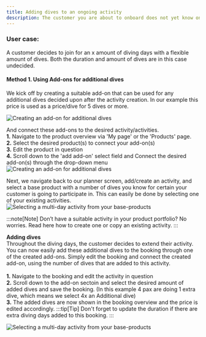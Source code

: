 ```yaml
---
title: Adding dives to an ongoing activity
description: The customer you are about to onboard does not yet know on how many dives he or she will participate. 
---
```


### User case: 
A customer decides to join for an x amount of diving days with a flexible amount of dives. Both the duration and amount of dives are in this case undecided. 

#### Method 1. Using Add-ons for additional dives

We kick off by creating a suitable add-on that can be used for any additional dives decided upon after the activity creation.
In our example this price is used as a price/dive for 5 dives or more.

![Creating an add-on for additional dives](/images/Create_additional_dive_add-on.png)

And connect these add-ons to the desired activity/activities. 
<br>**1.** Navigate to the product overview via 'My page' or the 'Products' page.
<br>**2.** Select the desired product(s) to connect your add-on(s)
<br>**3.** Edit the product in question
<br>**4.** Scroll down to the 'add add-on' select field and Connect the desired add-on(s) through the drop-down menu
![Creating an add-on for additional dives](/images/Connect_add-on_to_product.png)

Next, we navigate back to our planner screen, add/create an activity, and select a base product with a number of dives you know for certain your customer is going to participate in. This can easily be done by selecting one of your existing activities.
![Selecting a multi-day activity from your base-products](/images/Selecting_a_multi-day_activity.png)

:::note[Note]
Don’t have a suitable activity in your product portfolio? No worries. Read here how to create one or copy an existing activity. 
:::

**Adding dives**
<br>Throughout the diving days, the customer decides to extend their activity. You can now easily add these additional dives to the booking through one of the created add-ons. 
Simply edit the booking and connect the created add-on, using the number of dives that are added to this activity. 
<br><br>**1.** Navigate to the booking and edit the activity in question
<br>**2.** Scroll down to the add-on sectoin and select the desired amount of added dives and save the booking. (In this example 4 pax are doing 1 extra dive, which means we select 4x an Additional dive) 
<br>**3.** The added dives are now shown in the booking overview and the price is edited accordingly.
:::tip[Tip] 
Don't forget to update the duration if there are extra diving days added to this booking.
:::

![Selecting a multi-day activity from your base-products](/images/Edit_activity_to_add_add-ons.png)





